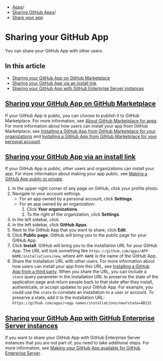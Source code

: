   * [Apps](https://docs.github.com/en/apps "Apps")/
  * [Sharing GitHub Apps](https://docs.github.com/en/apps/sharing-github-apps "Sharing GitHub Apps")/
  * [Share your app](https://docs.github.com/en/apps/sharing-github-apps/sharing-your-github-app "Share your app")


# Sharing your GitHub App
You can share your GitHub App with other users.
## In this article
  * [Sharing your GitHub App on GitHub Marketplace](https://docs.github.com/en/apps/sharing-github-apps/sharing-your-github-app#sharing-your-github-app-on-github-marketplace)
  * [Sharing your GitHub App via an install link](https://docs.github.com/en/apps/sharing-github-apps/sharing-your-github-app#sharing-your-github-app-via-an-install-link)
  * [Sharing your GitHub App with GitHub Enterprise Server instances](https://docs.github.com/en/apps/sharing-github-apps/sharing-your-github-app#sharing-your-github-app-with-github-enterprise-server-instances)


## [Sharing your GitHub App on GitHub Marketplace](https://docs.github.com/en/apps/sharing-github-apps/sharing-your-github-app#sharing-your-github-app-on-github-marketplace)
If your GitHub App is public, you can choose to publish it to GitHub Marketplace. For more information, see [About GitHub Marketplace for apps](https://docs.github.com/en/apps/publishing-apps-to-github-marketplace/github-marketplace-overview/about-github-marketplace).
For more information about how users can install your app from GitHub Marketplace, see [Installing a GitHub App from GitHub Marketplace for your organizations](https://docs.github.com/en/apps/using-github-apps/installing-a-github-app-from-github-marketplace-for-your-organizations) and [Installing a GitHub App from GitHub Marketplace for your personal account](https://docs.github.com/en/apps/using-github-apps/installing-a-github-app-from-github-marketplace-for-your-personal-account).
## [Sharing your GitHub App via an install link](https://docs.github.com/en/apps/sharing-github-apps/sharing-your-github-app#sharing-your-github-app-via-an-install-link)
If your GitHub App is public, other users and organizations can install your app. For more information about making your app public, see [Making a GitHub App public or private](https://docs.github.com/en/apps/creating-github-apps/setting-up-a-github-app/making-a-github-app-public-or-private).
  1. In the upper-right corner of any page on GitHub, click your profile photo.
  2. Navigate to your account settings.
     * For an app owned by a personal account, click **Settings**.
     * For an app owned by an organization: 
       1. Click **Your organizations**.
       2. To the right of the organization, click **Settings**.
  3. In the left sidebar, click 
  4. In the left sidebar, click **GitHub Apps**.
  5. Next to the GitHub App that you want to share, click **Edit**.
  6. Click **Public page**. GitHub will bring you to the public page for your GitHub App.
  7. Click **Install**. GitHub will bring you to the installation URL for your GitHub App. The URL will look something like `https://github.com/apps/APP-NAME/installations/new`, where `APP-NAME` is the name of the GitHub App.
  8. Share the installation URL with other users. For more information about how users can install your app from this URL, see [Installing a GitHub App from a third party](https://docs.github.com/en/apps/using-github-apps/installing-a-github-app-from-a-third-party).
When you share the URL, you can include a `state` query parameter in the installation URL to preserve the state of the application page and return people back to that state after they install, authenticate, or accept updates to your GitHub App. For example, you could use the `state` to correlate an installation to a user or account.
To preserve a state, add it to the installation URL: `https://github.com/apps/<app name>/installations/new?state=AB12t`


## [Sharing your GitHub App with GitHub Enterprise Server instances](https://docs.github.com/en/apps/sharing-github-apps/sharing-your-github-app#sharing-your-github-app-with-github-enterprise-server-instances)
If you want to share your GitHub App with GitHub Enterprise Server instances that you are not part of, you need to take additional steps. For more information, see [Making your GitHub App available for GitHub Enterprise Server](https://docs.github.com/en/apps/creating-github-apps/setting-up-a-github-app/making-your-github-app-available-for-github-enterprise-server).
